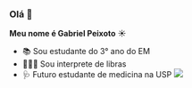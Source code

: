 ### Olá 👋 

**Meu nome é Gabriel Peixoto** ☀️

- 📚 Sou estudante do 3° ano do EM
- 🧏🏻‍♂️ Sou interprete de libras
- 🩺 Futuro estudante de medicina na USP
![](https://github.com/gabrielpeixx/gabrielpeixx/assets/168539281/2043a708-69ac-4bc2-91cb-5828571f8baf)
